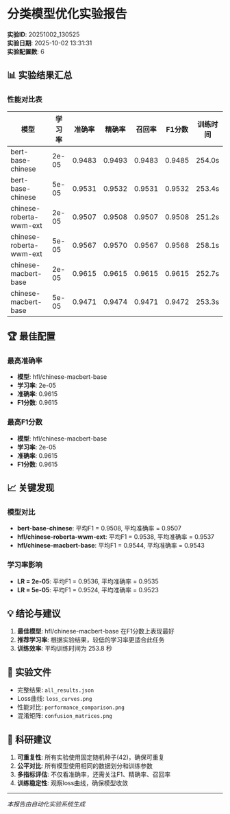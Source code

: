 # 分类模型优化实验报告

**实验ID**: 20251002_130525  
**实验日期**: 2025-10-02 13:31:31  
**实验配置数**: 6

## 📊 实验结果汇总

### 性能对比表

| 模型 | 学习率 | 准确率 | 精确率 | 召回率 | F1分数 | 训练时间 |
|------|--------|--------|--------|--------|--------|----------|
| bert-base-chinese | 2e-05 | 0.9483 | 0.9493 | 0.9483 | 0.9485 | 254.0s |
| bert-base-chinese | 5e-05 | 0.9531 | 0.9532 | 0.9531 | 0.9532 | 253.4s |
| chinese-roberta-wwm-ext | 2e-05 | 0.9507 | 0.9508 | 0.9507 | 0.9508 | 251.2s |
| chinese-roberta-wwm-ext | 5e-05 | 0.9567 | 0.9570 | 0.9567 | 0.9568 | 258.1s |
| chinese-macbert-base | 2e-05 | 0.9615 | 0.9615 | 0.9615 | 0.9615 | 252.7s |
| chinese-macbert-base | 5e-05 | 0.9471 | 0.9474 | 0.9471 | 0.9472 | 253.3s |

## 🏆 最佳配置

### 最高准确率
- **模型**: hfl/chinese-macbert-base
- **学习率**: 2e-05
- **准确率**: 0.9615
- **F1分数**: 0.9615

### 最高F1分数
- **模型**: hfl/chinese-macbert-base
- **学习率**: 2e-05
- **准确率**: 0.9615
- **F1分数**: 0.9615

## 📈 关键发现

### 模型对比
- **bert-base-chinese**: 平均F1 = 0.9508, 平均准确率 = 0.9507
- **hfl/chinese-roberta-wwm-ext**: 平均F1 = 0.9538, 平均准确率 = 0.9537
- **hfl/chinese-macbert-base**: 平均F1 = 0.9544, 平均准确率 = 0.9543

### 学习率影响
- **LR = 2e-05**: 平均F1 = 0.9536, 平均准确率 = 0.9535
- **LR = 5e-05**: 平均F1 = 0.9524, 平均准确率 = 0.9523

## 💡 结论与建议

1. **最佳模型**: hfl/chinese-macbert-base 在F1分数上表现最好
2. **推荐学习率**: 根据实验结果，较低的学习率更适合此任务
3. **训练效率**: 平均训练时间为 253.8 秒

## 📁 实验文件

- 完整结果: `all_results.json`
- Loss曲线: `loss_curves.png`
- 性能对比: `performance_comparison.png`
- 混淆矩阵: `confusion_matrices.png`

## 🔬 科研建议

1. **可重复性**: 所有实验使用固定随机种子(42)，确保可重复
2. **公平对比**: 所有模型使用相同的数据划分和训练参数
3. **多指标评估**: 不仅看准确率，还需关注F1、精确率、召回率
4. **训练稳定性**: 观察loss曲线，确保模型收敛

---

*本报告由自动化实验系统生成*
